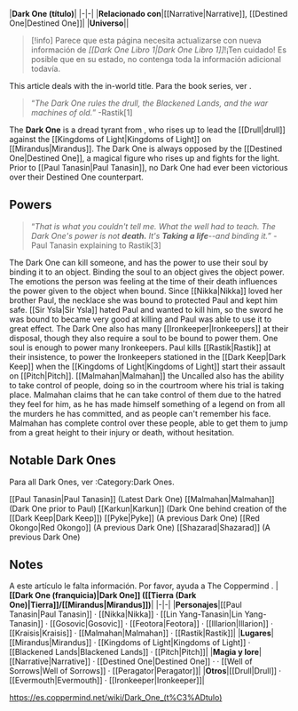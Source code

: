 |**Dark One (título)**|
|-|-|
|**Relacionado con**|[[Narrative\|Narrative]], [[Destined One\|Destined One]]|
|**Universo**||

> [!info] Parece que esta página necesita actualizarse con nueva información de *[[Dark One Libro 1\|Dark One Libro 1]]*!¡Ten cuidado! Es posible que en su estado, no contenga toda la información adicional todavía.

This article deals with the in-world title. Para the book series, ver .
>“*The Dark One rules the drull, the Blackened Lands, and the war machines of old.*”
\-Rastik[1]


The **Dark One** is a dread tyrant from , who rises up to lead the [[Drull\|drull]] against the [[Kingdoms of Light\|Kingdoms of Light]] on [[Mirandus\|Mirandus]]. The Dark One is always opposed by the [[Destined One\|Destined One]], a magical figure who rises up and fights for the light. Prior to [[Paul Tanasin\|Paul Tanasin]], no Dark One had ever been victorious over their Destined One counterpart.

## Powers
>“*That is what you couldn't tell me. What the well had to teach. The Dark One's power is not **death.** It's **Taking a life**--and binding it.*”
\-Paul Tanasin explaining to Rastik[3]

The Dark One can kill someone, and has the power to use their soul by binding it to an object. Binding the soul to an object gives the object power. The emotions the person was feeling at the time of their death influences the power given to the object when bound. Since [[Nikka\|Nikka]] loved her brother Paul, the necklace she was bound to protected Paul and kept him safe. [[Sir Ysla\|Sir Ysla]] hated Paul and wanted to kill him, so the sword he was bound to became very good at killing and Paul was able to use it to great effect.
The Dark One also has many [[Ironkeeper\|Ironkeepers]] at their disposal, though they also require a soul to be bound to power them. One soul is enough to power many Ironkeepers. Paul kills [[Rastik\|Rastik]] at their insistence, to power the Ironkeepers stationed in the [[Dark Keep\|Dark Keep]] when the [[Kingdoms of Light\|Kingdoms of Light]] start their assault on [[Pitch\|Pitch]].
[[Malmahan\|Malmahan]] the Uncalled also has the ability to take control of people, doing so in the courtroom where his trial is taking place. Malmahan claims that he can take control of them due to the hatred they feel for him, as he has made himself something of a legend on  from all the murders he has committed, and as people can't remember his face. Malmahan has complete control over these people, able to get them to jump from a great height to their injury or death, without hesitation.

## Notable Dark Ones
Para all Dark Ones, ver :Category:Dark Ones.

[[Paul Tanasin\|Paul Tanasin]] (Latest Dark One)
[[Malmahan\|Malmahan]] (Dark One prior to Paul)
[[Karkun\|Karkun]] (Dark One behind creation of the [[Dark Keep\|Dark Keep]])
[[Pyke\|Pyke]] (A previous Dark One)
[[Red Okongo\|Red Okongo]] (A previous Dark One)
[[Shazarad\|Shazarad]] (A previous Dark One)

## Notes

A este artículo le falta información. Por favor, ayuda a The Coppermind .
|**[[Dark One (franquicia)\|Dark One]] ([[Tierra (Dark One)\|Tierra]]/[[Mirandus\|Mirandus]])**|
|-|-|
|**Personajes**|[[Paul Tanasin\|Paul Tanasin]] · [[Nikka\|Nikka]] · [[Lin Yang-Tanasin\|Lin Yang-Tanasin]] · [[Gosovic\|Gosovic]] · [[Feotora\|Feotora]] · [[Illarion\|Illarion]] · [[Kraisis\|Kraisis]] · [[Malmahan\|Malmahan]] · [[Rastik\|Rastik]]|
|**Lugares**|[[Mirandus\|Mirandus]] · [[Kingdoms of Light\|Kingdoms of Light]] · [[Blackened Lands\|Blackened Lands]] · [[Pitch\|Pitch]]|
|**Magia y lore**|[[Narrative\|Narrative]] · [[Destined One\|Destined One]] ·  · [[Well of Sorrows\|Well of Sorrows]] · [[Peragator\|Peragator]]|
|**Otros**|[[Drull\|Drull]] · [[Evermouth\|Evermouth]] · [[Ironkeeper\|Ironkeeper]]|



https://es.coppermind.net/wiki/Dark_One_(t%C3%ADtulo)